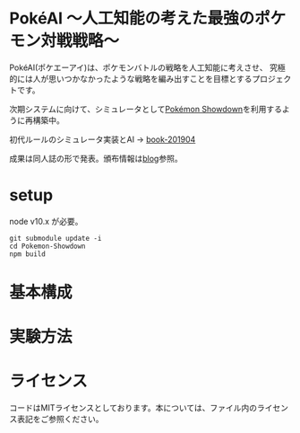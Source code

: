# PokéAI ～人工知能の考えた最強のポケモン対戦戦略～
PokéAI(ポケエーアイ)は、ポケモンバトルの戦略を人工知能に考えさせ、
究極的には人が思いつかなかったような戦略を編み出すことを目標とするプロジェクトです。

次期システムに向けて、シミュレータとして[Pokémon Showdown](https://github.com/Zarel/Pokemon-Showdown)を利用するように再構築中。

初代ルールのシミュレータ実装とAI -> [book-201904](https://github.com/select766/pokeai/tree/book-201904)

成果は同人誌の形で発表。頒布情報は[blog](http://select766.hatenablog.com/archive/category/%E3%83%9D%E3%82%B1%E3%83%A2%E3%83%B3)参照。

# setup
node v10.x が必要。

```
git submodule update -i
cd Pokemon-Showdown
npm build
```

# 基本構成

# 実験方法

# ライセンス
コードはMITライセンスとしております。本については、ファイル内のライセンス表記をご参照ください。
